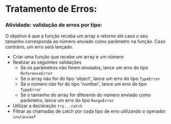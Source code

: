 # Tratamento de Erros:

### Atividade: validação de erros por tipo:
O objetivo é que a função receba um array e retorne ele caso o seu tamanho corresponda ao número enviado como parâmetro na função. Caso contrário, um erro será lançado.

- Criar uma função que recebe um array e um número
- Realizar as seguintes validações
  - Se os parâmetros não forem enviados, lance um erro do tipo `ReferenceError`
  - Se o array não for do tipo 'object', lance um erro do tipo `TypeError`
  - Se o número não for do tipo 'number', lance um erro do tipo `TypeError`
  - Se o tamanho do array for diferente do número enviado como parâmetro, lance um erro do tipo `RangeError`
- Utilizar a declaração `try...catch`
- Filtrar as chamadas de catch por cada tipo de erro utilizando o operador `instanceof`